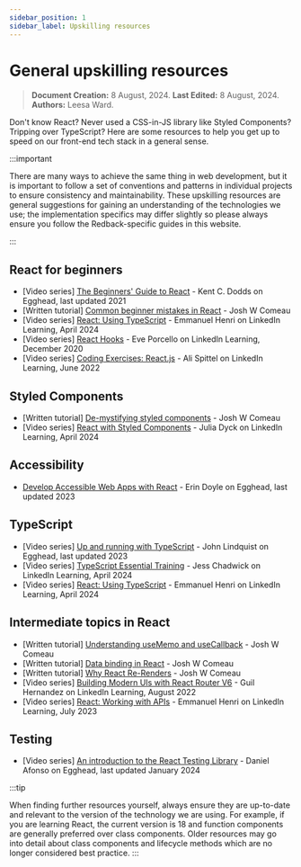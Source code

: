 ```yaml
---
sidebar_position: 1
sidebar_label: Upskilling resources
---
```


# General upskilling resources

> **Document Creation:** 8 August, 2024. **Last Edited:** 8 August, 2024. **Authors:** Leesa Ward.

Don't know React? Never used a CSS-in-JS library like Styled Components? Tripping over TypeScript? Here are some resources to help you get up to speed on our front-end tech stack in a general sense. 

:::important

There are many ways to achieve the same thing in web development, but it is important to follow a set of conventions and patterns in individual projects to ensure consistency and maintainability. These upskilling resources are general suggestions for gaining an understanding of the technologies we use; the implementation specifics may differ slightly so please always ensure you follow the Redback-specific guides in this website.

:::

## React for beginners
- [Video series] [The Beginners' Guide to React](https://egghead.io/courses/the-beginner-s-guide-to-react) - Kent C. Dodds on Egghead, last updated 2021
- [Written tutorial] [Common beginner mistakes in React](https://www.joshwcomeau.com/react/common-beginner-mistakes/) - Josh W Comeau
- [Video series] [React: Using TypeScript](https://www.linkedin.com/learning/react-using-typescript-23743818) - Emmanuel Henri on LinkedIn Learning, April 2024
- [Video series] [React Hooks](https://www.linkedin.com/learning/react-hooks?u=2104084) - Eve Porcello on LinkedIn Learning, December 2020
- [Video series] [Coding Exercises: React.js](https://www.linkedin.com/learning/coding-exercises-react-js/put-your-react-js-skills-to-the-test?u=2104084) - Ali Spittel on LinkedIn Learning, June 2022

## Styled Components 
- [Written tutorial] [De-mystifying styled components](https://www.joshwcomeau.com/react/demystifying-styled-components/) - Josh W Comeau
- [Video series] [React with Styled Components](https://www.linkedin.com/learning/react-with-styled-components?u=2104084) - Julia Dyck on LinkedIn Learning, April 2024

## Accessibility
- [Develop Accessible Web Apps with React](https://egghead.io/courses/develop-accessible-web-apps-with-react) - Erin Doyle on Egghead, last updated 2023

## TypeScript
- [Video series] [Up and running with TypeScript](https://egghead.io/courses/up-and-running-with-typescript) - John Lindquist on Egghead, last updated 2023
- [Video series] [TypeScript Essential Training](https://www.linkedin.com/learning/typescript-essential-training-14687057?u=2104084) - Jess Chadwick on LinkedIn Learning, April 2024
- [Video series] [React: Using TypeScript](https://www.linkedin.com/learning/react-using-typescript-23743818) - Emmanuel Henri on LinkedIn Learning, April 2024

## Intermediate topics in React
- [Written tutorial] [Understanding useMemo and useCallback](https://www.joshwcomeau.com/react/usememo-and-usecallback/) - Josh W Comeau
- [Written tutorial] [Data binding in React](https://www.joshwcomeau.com/react/data-binding/) - Josh W Comeau
- [Written tutorial] [Why React Re-Renders](https://www.joshwcomeau.com/react/why-react-re-renders/) - Josh W Comeau
- [Video series] [Building Modern UIs with React Router V6](https://www.linkedin.com/learning/building-modern-uis-with-react-router-v6?u=2104084) - Guil Hernandez on LinkedIn Learning, August 2022
- [Video series] [React: Working with APIs](https://www.linkedin.com/learning/react-working-with-apis-22613064) - Emmanuel Henri on LinkedIn Learning, July 2023

## Testing
- [Video series] [An introduction to the React Testing Library](https://egghead.io/courses/an-introduction-to-the-react-testing-library-42204aaa) - Daniel Afonso on Egghead, last updated January 2024


:::tip

When finding further resources yourself, always ensure they are up-to-date and relevant to the version of the technology we are using. For example, if you are learning React, the current version is 18 and function components are generally preferred over class components. Older resources may go into detail about class components and lifecycle methods which are no longer considered best practice.
:::
